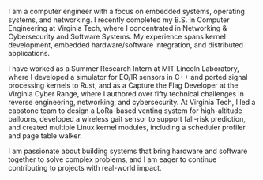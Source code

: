 I am a computer engineer with a focus on embedded systems, operating systems, and networking. I recently completed my B.S. in Computer Engineering at Virginia Tech, where I concentrated in Networking & Cybersecurity and Software Systems. My experience spans kernel development, embedded hardware/software integration, and distributed applications.

I have worked as a Summer Research Intern at MIT Lincoln Laboratory, where I developed a simulator for EO/IR sensors in C++ and ported signal processing kernels to Rust, and as a Capture the Flag Developer at the Virginia Cyber Range, where I authored over fifty technical challenges in reverse engineering, networking, and cybersecurity. At Virginia Tech, I led a capstone team to design a LoRa-based venting system for high-altitude balloons, developed a wireless gait sensor to support fall-risk prediction, and created multiple Linux kernel modules, including a scheduler profiler and page table walker.

I am passionate about building systems that bring hardware and software together to solve complex problems, and I am eager to continue contributing to projects with real-world impact.